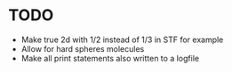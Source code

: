 # TODO

- Make true 2d with 1/2 instead of 1/3 in STF for example
- Allow for hard spheres molecules
- Make all print statements also written to a logfile
